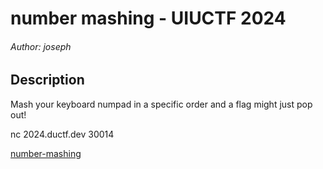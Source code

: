# number mashing - UIUCTF 2024

###### Author: joseph

## Description

Mash your keyboard numpad in a specific order and a flag might just pop out!

nc 2024.ductf.dev 30014

[number-mashing](https://play.duc.tf/files/fc0319ebb13d195edbb981d9ac29e79c/number-mashing?token=eyJ1c2VyX2lkIjo0MjYsInRlYW1faWQiOjE5MiwiZmlsZV9pZCI6NjN9.Zok9ng.FKaxaWYG4LmTdtnv3wemFU0JhJo)
